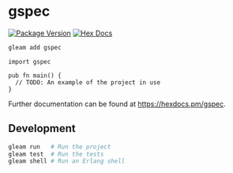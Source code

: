# gspec

[![Package Version](https://img.shields.io/hexpm/v/gspec)](https://hex.pm/packages/gspec)
[![Hex Docs](https://img.shields.io/badge/hex-docs-ffaff3)](https://hexdocs.pm/gspec/)

```sh
gleam add gspec
```
```gleam
import gspec

pub fn main() {
  // TODO: An example of the project in use
}
```

Further documentation can be found at <https://hexdocs.pm/gspec>.

## Development

```sh
gleam run   # Run the project
gleam test  # Run the tests
gleam shell # Run an Erlang shell
```
